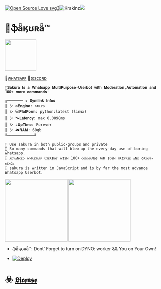 [![Open Source Love svg3](https://badges.frapsoft.com/os/v3/open-source.svg?v=103)](https://github.com/ellerbrock/open-source-badges/)<img align="centre" src="https://img.shields.io/badge/Made%20for-VSCode-1f425f.svg" alt="Krakinz"/><img align="centre" src="https://img.shields.io/badge/Maintained%3F-yes-green.svg"/>

# 🍹ֆǟӄʊʀǟ™

<img align="centre" height="100" width="100" src="https://i.postimg.cc/XqPBcyq0/image.png">

🔸[ᴡʜᴀᴛꜱᴀᴘᴘ](https://chat.whatsapp.com/LKN8uVBd8ucHRHofz0jBSd) 🔸[ᴅɪꜱᴄᴏʀᴅ](https://discord.gg/xcFN6NDHEV)

```
🍹𝐒𝐚𝐤𝐮𝐫𝐚 𝐈𝐬 𝐚 𝐖𝐡𝐚𝐭𝐬𝐚𝐩𝐩 𝐌𝐮𝐥𝐭𝐢𝐏𝐮𝐫𝐩𝐨𝐬𝐞-𝐔𝐬𝐞𝐫𝐛𝐨𝐭 𝐰𝐢𝐭𝐡 𝐌𝐨𝐝𝐞𝐫𝐚𝐭𝐢𝐨𝐧,𝐀𝐮𝐭𝐨𝐦𝐚𝐭𝐢𝐨𝐧 𝐚𝐧𝐝 𝟏𝟎𝟎+ 𝐦𝐨𝐫𝐞 𝐜𝐨𝐦𝐦𝐚𝐧𝐝𝐬!

╔═══════ ★ 𝐒𝐲𝐦𝐥𝐢𝐧𝐤 𝐈𝐧𝐟𝐨𝐬
║ シ︎ ⚙️𝐄𝐧𝐠𝐢𝐧𝐞: ⋊ʀʏᴏ
║ シ︎ 💻𝐏𝐥𝐚𝐭𝐅𝐨𝐫𝐦: python:latest (linux)
║ シ︎ 🛰️𝐋𝐚𝐭𝐞𝐧𝐜𝐲: max 0.0098ms
║ シ︎ ☕𝐔𝐩𝐓𝐢𝐦𝐞: Forever
║ シ︎ 🎮𝐑𝐀𝐌: 60gb
╚════════════╝

🔸 Use sakura in both public-groups and private
🔸 So many commands that will blow up the every-day use of boring whatsapp.
🔸 ᴀᴅᴠᴀɴᴄᴇᴅ ᴡʜᴀᴛꜱᴀᴘᴘ ᴜꜱᴇʀʙᴏᴛ ᴡɪᴛʜ 100+ ᴄᴏᴍᴍᴀɴᴅꜱ ꜰᴏʀ ʙᴏᴛʜ ᴘʀɪᴠᴀᴛᴇ ᴀɴᴅ ɢʀᴏᴜᴘ-ᴜꜱᴀɢᴇ
🔸 sakura is written in JavaScript and is by far the most advance Whatsapp Userbot.
```

<img align="left"  height="200" src="https://i.postimg.cc/4dQvSpCZ/image.gif">
<img align="centre"  height="200" src="https://i.postimg.cc/4dQvSpCZ/image.gif">

- ֆǟӄʊʀǟ™: Dont' Forget to turn on DYNO: worker && You on Your Own!

- [![Deploy](https://www.herokucdn.com/deploy/button.svg)](https://heroku.com/deploy?template=https://github.com/Krakinz/Sakura.git/tree/KrakinzLab)

# ☣️ [`𝕷𝖎𝖈𝖊𝖓𝖘𝖊`](LICENSE)
